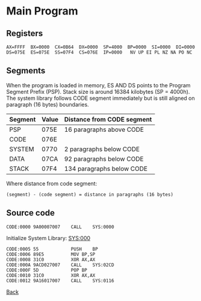 # Main Program

## Registers
```
AX=FFFF  BX=0000  CX=0B64  DX=0000  SP=4000  BP=0000  SI=0000  DI=0000  
DS=075E  ES=075E  SS=07F4  CS=076E  IP=0000   NV UP EI PL NZ NA PO NC 
```

## Segments

When the program is loaded in memory, ES AND DS points to the Program Segment Prefix (PSP). Stack size is around 16384 kilobytes (SP = 4000h). The system library follows CODE segment immediately but is still aligned on paragraph (16 bytes) boundaries.

|Segment|Value|Distance from CODE segment|
|-------|-----|--------------------------|
|PSP    | 075E|  16 paragraphs above CODE|
|CODE   | 076E|                          |
|SYSTEM | 0770|   2 paragraphs below CODE|
|DATA   | 07CA|  92 paragraphs below CODE|
|STACK  | 07F4| 134 paragraphs below CODE|

Where distance from code segment:
```
(segment) - (code segment) = distance in paragraphs (16 bytes)
```

## Source code

```
CODE:0000 9A00007007    CALL	SYS:0000                          
```

Initialize System Library: [SYS:000](0000-Init.md)

```
CODE:0005 55            PUSH	BP                                 
CODE:0006 89E5          MOV	BP,SP                              
CODE:0008 31C0          XOR	AX,AX                              
CODE:000A 9ACD027007    CALL	SYS:02CD                          
CODE:000F 5D            POP	BP                                 
CODE:0010 31C0          XOR	AX,AX                              
CODE:0012 9A16017007    CALL	SYS:0116                          
```

[Back](README.md)